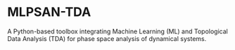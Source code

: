 # MLPSAN-TDA
A Python-based toolbox integrating Machine Learning (ML) and Topological Data Analysis (TDA) for phase space analysis of dynamical systems.
